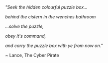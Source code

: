 _"Seek the hidden colourful puzzle box..._

_behind the cistern in the wenches bathroom_

_...solve the puzzle,_

_obey it's command,_

_and carry the puzzle box with ye from now on."_

~ Lance, The Cyber Pirate
